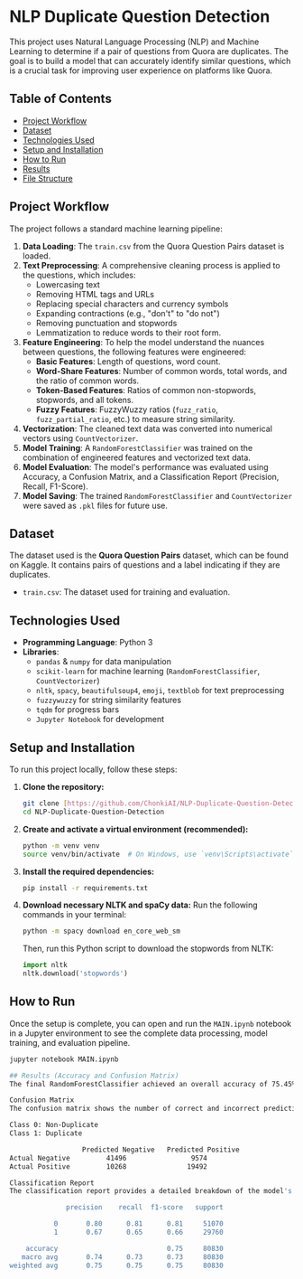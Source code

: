 # NLP Duplicate Question Detection

This project uses Natural Language Processing (NLP) and Machine Learning to determine if a pair of questions from Quora are duplicates. The goal is to build a model that can accurately identify similar questions, which is a crucial task for improving user experience on platforms like Quora.

## Table of Contents
- [Project Workflow](#project-workflow)
- [Dataset](#dataset)
- [Technologies Used](#technologies-used)
- [Setup and Installation](#setup-and-installation)
- [How to Run](#how-to-run)
- [Results](#results)
- [File Structure](#file-structure)

## Project Workflow
The project follows a standard machine learning pipeline:
1.  **Data Loading**: The `train.csv` from the Quora Question Pairs dataset is loaded.
2.  **Text Preprocessing**: A comprehensive cleaning process is applied to the questions, which includes:
    - Lowercasing text
    - Removing HTML tags and URLs
    - Replacing special characters and currency symbols
    - Expanding contractions (e.g., "don't" to "do not")
    - Removing punctuation and stopwords
    - Lemmatization to reduce words to their root form.
3.  **Feature Engineering**: To help the model understand the nuances between questions, the following features were engineered:
    - **Basic Features**: Length of questions, word count.
    - **Word-Share Features**: Number of common words, total words, and the ratio of common words.
    - **Token-Based Features**: Ratios of common non-stopwords, stopwords, and all tokens.
    - **Fuzzy Features**: FuzzyWuzzy ratios (`fuzz_ratio`, `fuzz_partial_ratio`, etc.) to measure string similarity.
4.  **Vectorization**: The cleaned text data was converted into numerical vectors using `CountVectorizer`.
5.  **Model Training**: A `RandomForestClassifier` was trained on the combination of engineered features and vectorized text data.
6.  **Model Evaluation**: The model's performance was evaluated using Accuracy, a Confusion Matrix, and a Classification Report (Precision, Recall, F1-Score).
7.  **Model Saving**: The trained `RandomForestClassifier` and `CountVectorizer` were saved as `.pkl` files for future use.

## Dataset
The dataset used is the **Quora Question Pairs** dataset, which can be found on Kaggle. It contains pairs of questions and a label indicating if they are duplicates.

- `train.csv`: The dataset used for training and evaluation.

## Technologies Used
- **Programming Language**: Python 3
- **Libraries**:
  - `pandas` & `numpy` for data manipulation
  - `scikit-learn` for machine learning (`RandomForestClassifier`, `CountVectorizer`)
  - `nltk`, `spacy`, `beautifulsoup4`, `emoji`, `textblob` for text preprocessing
  - `fuzzywuzzy` for string similarity features
  - `tqdm` for progress bars
  - `Jupyter Notebook` for development

## Setup and Installation
To run this project locally, follow these steps:

1.  **Clone the repository:**
    ```bash
    git clone [https://github.com/ChonkiAI/NLP-Duplicate-Question-Detection.git](https://github.com/ChonkiAI/NLP-Duplicate-Question-Detection.git)
    cd NLP-Duplicate-Question-Detection
    ```

2.  **Create and activate a virtual environment (recommended):**
    ```bash
    python -m venv venv
    source venv/bin/activate  # On Windows, use `venv\Scripts\activate`
    ```

3.  **Install the required dependencies:**
    ```bash
    pip install -r requirements.txt
    ```

4.  **Download necessary NLTK and spaCy data:**
    Run the following commands in your terminal:
    ```bash
    python -m spacy download en_core_web_sm
    ```
    Then, run this Python script to download the stopwords from NLTK:
    ```python
    import nltk
    nltk.download('stopwords')
    ```

## How to Run
Once the setup is complete, you can open and run the `MAIN.ipynb` notebook in a Jupyter environment to see the complete data processing, model training, and evaluation pipeline.

```bash
jupyter notebook MAIN.ipynb

## Results (Accuracy and Confusion Matrix)
The final RandomForestClassifier achieved an overall accuracy of 75.45% on the test set.

Confusion Matrix
The confusion matrix shows the number of correct and incorrect predictions for each class.

Class 0: Non-Duplicate
Class 1: Duplicate

                  Predicted Negative   Predicted Positive
Actual Negative         41496                9574
Actual Positive         10268               19492

Classification Report
The classification report provides a detailed breakdown of the model's performance, including precision, recall, and F1-score for each class.

              precision    recall  f1-score   support

           0       0.80      0.81      0.81     51070
           1       0.67      0.65      0.66     29760

    accuracy                           0.75     80830
   macro avg       0.74      0.73      0.73     80830
weighted avg       0.75      0.75      0.75     80830
